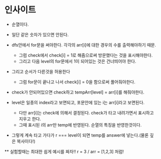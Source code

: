 # 인사이트

- 순열이다.
- 일단 같은 숫자가 있으면 안된다.
- dfs안에서 for문을 써야한다. 각각의 arr[i]에 대한 경우의 수를 출력해야하기 때문.

  - 그럼 check에서 check[i] = 1로 해줌으로써 방문했다는 것을 표시해야한다.
  - 그리고 다음 level의 for문에서 1이 되어있는 것은 건너띄어야 한다.

- 그리고 순서가 다른것을 허용한다

  - 그럼 for문이 끝나고 나서 check[i] = 0을 함으로써 풀어줘야한다.

- check가 안되어있으면 check하고 tempArr[level] = arr[i]를 해줘야한다.

- level은 일종의 index라고 보면되고, 포문안에 있는 i는 arr[i]라고 보면된다.
  - 다만 arr[i]는 check에 의해서 결정된다. check가 타고 내려가면서 표시하고 지우고 한다.
  - 그때 표시된 i의 arr만 temp에 반영된다. 순열의 특징을 반영한것이다.
- 그렇게 계속 타고 가다가 r === level이 되면 temp를 answer에 넣는다.(물론 깊은 복사이다!)

\*\* 실험할때는 최대한 쉽게 예시를 짜자!! r = 3 / arr = [1,2,3] 처럼!

